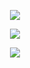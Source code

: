

<p align="center">
    <a href="https://discord.com/users/1025245410224263258">
        <img src="https://lanyard.cnrad.dev/api/1025245410224263258?theme=dark&bg=0D1117&borderRadius=5px&animated=true&idleMessage=The%20human%20version%20of%20%22404%20error:%20social%20life%20not%20found.%22" />
  </a>
</p>

<p align="center">
    <a href="https://github.com/mishalhossin/">
        <img src="https://skillicons.dev/icons?i=css,html,js,discord,docker,express,flask,linux,md,nodejs,py,vscode" />
  </a>
</p>

<p align="center">
    <a href="https://github.com/mishalhossin/">
        <img src="https://github-readme-streak-stats.herokuapp.com?user=mishalhossin&hide_border=true&background=0D1117&currStreakLabel=FFFFFF&sideLabels=FFFFFF&currStreakNum=FFFFFF&dates=FFFFFF&sideNums=FFFFFF&fire=f04848&ring=f04848&stroke=FFFFFFFF)](https://git.io/streak-stats" />
  </a> 
</p>

